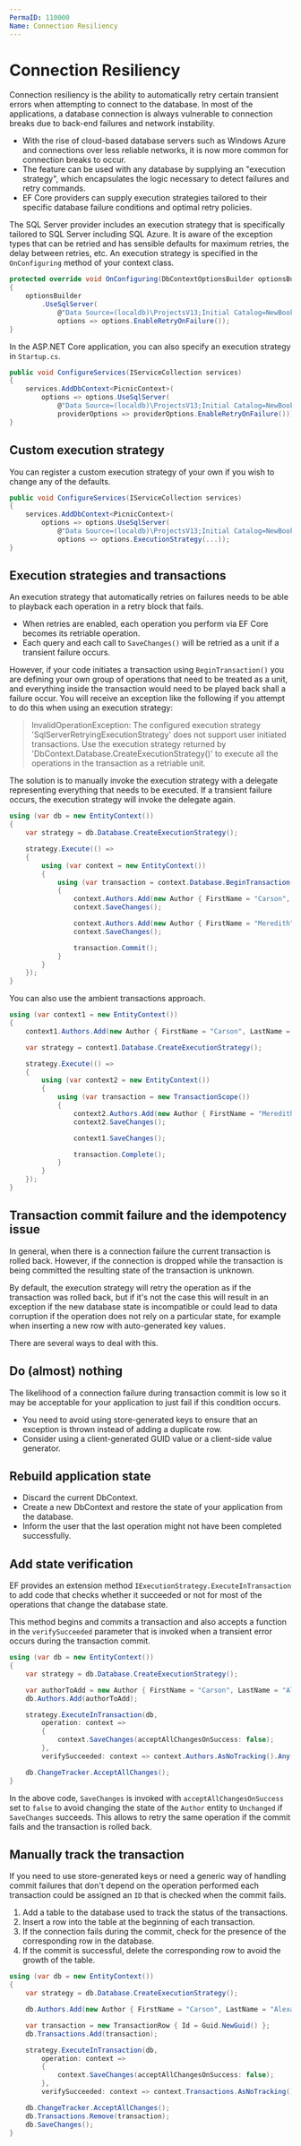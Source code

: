 ```yaml
---
PermaID: 110000
Name: Connection Resiliency
---
```


# Connection Resiliency

Connection resiliency is the ability to automatically retry certain transient errors when attempting to connect to the database. In most of the applications, a database connection is always vulnerable to connection breaks due to back-end failures and network instability.

 - With the rise of cloud-based database servers such as Windows Azure and connections over less reliable networks, it is now more common for connection breaks to occur.
 - The feature can be used with any database by supplying an "execution strategy", which encapsulates the logic necessary to detect failures and retry commands.
 - EF Core providers can supply execution strategies tailored to their specific database failure conditions and optimal retry policies.

The SQL Server provider includes an execution strategy that is specifically tailored to SQL Server including SQL Azure. It is aware of the exception types that can be retried and has sensible defaults for maximum retries, the delay between retries, etc. An execution strategy is specified in the `OnConfiguring` method of your context class.

```csharp
protected override void OnConfiguring(DbContextOptionsBuilder optionsBuilder)
{
    optionsBuilder
        .UseSqlServer(
            @"Data Source=(localdb)\ProjectsV13;Initial Catalog=NewBookStore;Trusted_Connection=True;MultipleActiveResultSets=true",
            options => options.EnableRetryOnFailure());
}
```

In the ASP.NET Core application, you can also specify an execution strategy in `Startup.cs`.

```csharp
public void ConfigureServices(IServiceCollection services)
{
    services.AddDbContext<PicnicContext>(
        options => options.UseSqlServer(
            @"Data Source=(localdb)\ProjectsV13;Initial Catalog=NewBookStore;Trusted_Connection=True;MultipleActiveResultSets=true",
            providerOptions => providerOptions.EnableRetryOnFailure()));
}
```

## Custom execution strategy

You can register a custom execution strategy of your own if you wish to change any of the defaults.

```csharp
public void ConfigureServices(IServiceCollection services)
{
    services.AddDbContext<PicnicContext>(
        options => options.UseSqlServer(
            @"Data Source=(localdb)\ProjectsV13;Initial Catalog=NewBookStore;Trusted_Connection=True;MultipleActiveResultSets=true",
            options => options.ExecutionStrategy(...));
}
```

## Execution strategies and transactions

An execution strategy that automatically retries on failures needs to be able to playback each operation in a retry block that fails. 

 - When retries are enabled, each operation you perform via EF Core becomes its retriable operation. 
 - Each query and each call to `SaveChanges()` will be retried as a unit if a transient failure occurs.

However, if your code initiates a transaction using `BeginTransaction()` you are defining your own group of operations that need to be treated as a unit, and everything inside the transaction would need to be played back shall a failure occur. You will receive an exception like the following if you attempt to do this when using an execution strategy:

> InvalidOperationException: The configured execution strategy 'SqlServerRetryingExecutionStrategy' does not support user initiated transactions. Use the execution strategy returned by 'DbContext.Database.CreateExecutionStrategy()' to execute all the operations in the transaction as a retriable unit.

The solution is to manually invoke the execution strategy with a delegate representing everything that needs to be executed. If a transient failure occurs, the execution strategy will invoke the delegate again.

```csharp
using (var db = new EntityContext())
{
    var strategy = db.Database.CreateExecutionStrategy();

    strategy.Execute(() =>
    {
        using (var context = new EntityContext())
        {
            using (var transaction = context.Database.BeginTransaction())
            {
                context.Authors.Add(new Author { FirstName = "Carson", LastName = "Alexander", BirthDate = DateTime.Parse("1985-09-01") });
                context.SaveChanges();

                context.Authors.Add(new Author { FirstName = "Meredith", LastName = "Alonso", BirthDate = DateTime.Parse("1970-09-01") });
                context.SaveChanges();

                transaction.Commit();
            }
        }
    });
}
```

You can also use the ambient transactions approach. 

```csharp
using (var context1 = new EntityContext())
{
    context1.Authors.Add(new Author { FirstName = "Carson", LastName = "Alexander", BirthDate = DateTime.Parse("1985-09-01") });

    var strategy = context1.Database.CreateExecutionStrategy();

    strategy.Execute(() =>
    {
        using (var context2 = new EntityContext())
        {
            using (var transaction = new TransactionScope())
            {
                context2.Authors.Add(new Author { FirstName = "Meredith", LastName = "Alonso", BirthDate = DateTime.Parse("1970-09-01") });
                context2.SaveChanges();

                context1.SaveChanges();

                transaction.Complete();
            }
        }
    });
}
```

## Transaction commit failure and the idempotency issue

In general, when there is a connection failure the current transaction is rolled back. However, if the connection is dropped while the transaction is being committed the resulting state of the transaction is unknown.

By default, the execution strategy will retry the operation as if the transaction was rolled back, but if it's not the case this will result in an exception if the new database state is incompatible or could lead to data corruption if the operation does not rely on a particular state, for example when inserting a new row with auto-generated key values.

There are several ways to deal with this.

## Do (almost) nothing

The likelihood of a connection failure during transaction commit is low so it may be acceptable for your application to just fail if this condition occurs.

 - You need to avoid using store-generated keys to ensure that an exception is thrown instead of adding a duplicate row. 
 - Consider using a client-generated GUID value or a client-side value generator.

## Rebuild application state

 - Discard the current DbContext.
 - Create a new DbContext and restore the state of your application from the database.
 - Inform the user that the last operation might not have been completed successfully.

## Add state verification

EF provides an extension method `IExecutionStrategy.ExecuteInTransaction` to add code that checks whether it succeeded or not for most of the operations that change the database state.

This method begins and commits a transaction and also accepts a function in the `verifySucceeded` parameter that is invoked when a transient error occurs during the transaction commit.

```csharp
using (var db = new EntityContext())
{
    var strategy = db.Database.CreateExecutionStrategy();

    var authorToAdd = new Author { FirstName = "Carson", LastName = "Alexander", BirthDate = DateTime.Parse("1985-09-01") };
    db.Authors.Add(authorToAdd);

    strategy.ExecuteInTransaction(db,
        operation: context =>
        {
            context.SaveChanges(acceptAllChangesOnSuccess: false);
        },
        verifySucceeded: context => context.Authors.AsNoTracking().Any(a => a.AuthorId == authorToAdd.AuthorId));

    db.ChangeTracker.AcceptAllChanges();
}
```

In the above code, `SaveChanges` is invoked with `acceptAllChangesOnSuccess` set to `false` to avoid changing the state of the `Author` entity to `Unchanged` if `SaveChanges` succeeds. This allows to retry the same operation if the commit fails and the transaction is rolled back.

## Manually track the transaction

If you need to use store-generated keys or need a generic way of handling commit failures that don't depend on the operation performed each transaction could be assigned an `ID` that is checked when the commit fails.

 1. Add a table to the database used to track the status of the transactions.
 2. Insert a row into the table at the beginning of each transaction.
 3. If the connection fails during the commit, check for the presence of the corresponding row in the database.
 4. If the commit is successful, delete the corresponding row to avoid the growth of the table.

 ```csharp
 using (var db = new EntityContext())
 {
     var strategy = db.Database.CreateExecutionStrategy();
 
     db.Authors.Add(new Author { FirstName = "Carson", LastName = "Alexander", BirthDate = DateTime.Parse("1985-09-01") });
 
     var transaction = new TransactionRow { Id = Guid.NewGuid() };
     db.Transactions.Add(transaction);
 
     strategy.ExecuteInTransaction(db,
         operation: context =>
         {
             context.SaveChanges(acceptAllChangesOnSuccess: false);
         },
         verifySucceeded: context => context.Transactions.AsNoTracking().Any(t => t.Id == transaction.Id));
 
     db.ChangeTracker.AcceptAllChanges();
     db.Transactions.Remove(transaction);
     db.SaveChanges();
 }
 ```